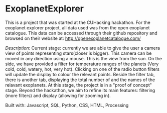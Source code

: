 # ExoplanetExplorer
This is a project that was started at the CUHacking hackathon.
For the exoplanet explorer project, all data used was from the open exoplanet catalogue. 
This data can be accessed through their github repository and browsed on their website  at: http://openexoplanetcatalogue.com/

*Description*:
Current stage: currently we are able to give the user a camera view of points representing stars(closer is bigger). This camera can be moved in any direction using a mouse. This is the view from the sun.
On the side, we have provided a filter for temperature ranges of the planets (Very cold, cold, watery, hot, very hot). Clicking on one of the radio button filters will update the display to colour the relevant points. Beside the filter tab, there is another tab, displaying the total number of and the names of the relavant exoplanets.
At this stage, the project is in a "proof of concept" stage. Beyond the hackathon, we aim to refine its main features: filtering (more filters) and display (allowing for zooming in). 

Built with: Javascript, SQL, Python, CSS, HTML, Processing 
